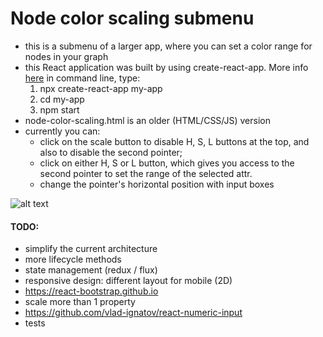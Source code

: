 # Node color scaling submenu
- this is a submenu of a larger app, where you can set a color range for nodes in your graph
- this React application was built by using create-react-app. More info [here](https://github.com/facebookincubator/create-react-app)
    in command line, type:
    1) npx create-react-app my-app
    2) cd my-app
    3) npm start
- node-color-scaling.html is an older (HTML/CSS/JS) version
- currently you can:
    - click on the scale button to disable H, S, L buttons at the top, and also to disable the second pointer; 
    - click on either H, S or L button, which gives you access to the second pointer to set the range of the selected attr.
    - change the pointer's horizontal position with input boxes

![alt text](https://i.imgur.com/dfgeOp7.png)

#### TODO:
- simplify the current architecture
- more lifecycle methods
- state management (redux / flux)
- responsive design: different layout for mobile (2D)
- https://react-bootstrap.github.io
- scale more than 1 property
- https://github.com/vlad-ignatov/react-numeric-input
- tests
